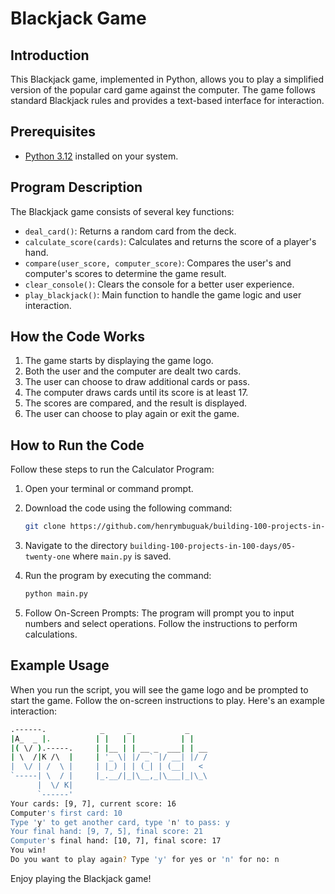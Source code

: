 # Blackjack Game

## Introduction

This Blackjack game, implemented in Python, allows you to play a simplified version of the popular card game against the computer. The game follows standard Blackjack rules and provides a text-based interface for interaction.

## Prerequisites

- [Python 3.12](https://www.python.org/downloads/) installed on your system.

## Program Description

The Blackjack game consists of several key functions:

- `deal_card()`: Returns a random card from the deck.
- `calculate_score(cards)`: Calculates and returns the score of a player's hand.
- `compare(user_score, computer_score)`: Compares the user's and computer's scores to determine the game result.
- `clear_console()`: Clears the console for a better user experience.
- `play_blackjack()`: Main function to handle the game logic and user interaction.

## How the Code Works

1. The game starts by displaying the game logo.
1. Both the user and the computer are dealt two cards.
1. The user can choose to draw additional cards or pass.
1. The computer draws cards until its score is at least 17.
1. The scores are compared, and the result is displayed.
1. The user can choose to play again or exit the game.

## How to Run the Code

Follow these steps to run the Calculator Program:

1. Open your terminal or command prompt.
1. Download the code using the following command:

    ```sh
    git clone https://github.com/henrymbuguak/building-100-projects-in-100-days.git
    ```

1. Navigate to the directory `building-100-projects-in-100-days/05-twenty-one` where `main.py` is saved.
1. Run the program by executing the command:

    ```sh
    python main.py
    ```
1. Follow On-Screen Prompts: The program will prompt you to input numbers and select operations. Follow the instructions to perform calculations.

## Example Usage

When you run the script, you will see the game logo and be prompted to start the game. Follow the on-screen instructions to play. Here's an example interaction:

```sh
.------.            _     _            _    
|A_  _ |.          | |   | |          | |   
|( \/ ).-----.     | |__ | | __ _  ___| | __
| \  /|K /\  |     | '_ \| |/ _` |/ __| |/ /
|  \/ | /  \ |     | |_) | | (_| | (__|   < 
`-----| \  / |     |_.__/|_|\__,_|\___|_|\_\
      |  \/ K|                            
      `------'                            
Your cards: [9, 7], current score: 16
Computer's first card: 10
Type 'y' to get another card, type 'n' to pass: y
Your final hand: [9, 7, 5], final score: 21
Computer's final hand: [10, 7], final score: 17
You win!
Do you want to play again? Type 'y' for yes or 'n' for no: n
```

Enjoy playing the Blackjack game!

